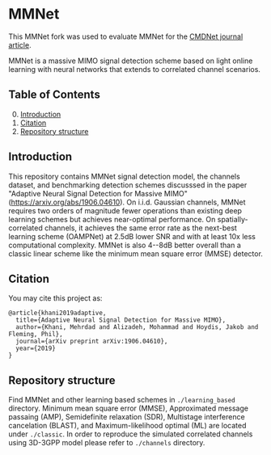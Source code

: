 # MMNet

This MMNet fork was used to evaluate MMNet for the [CMDNet journal article](https://doi.org/10.1109/TCOMM.2021.3114682).

MMNet is a massive MIMO signal detection scheme based on light online learning with neural networks that extends to correlated channel scenarios. 

## Table of Contents
0. [Introduction](#introduction)
0. [Citation](#citation)
0. [Repository structure](#repository-structure)

## Introduction
This repository contains MMNet signal detection model, the channels dataset, and benchmarking detection schemes discusssed in the paper "Adaptive Neural Signal Detection for Massive MIMO" (https://arxiv.org/abs/1906.04610). On i.i.d. Gaussian channels, MMNet requires two orders of magnitude fewer operations than existing deep learning schemes but achieves near-optimal performance. On spatially-correlated channels, it achieves the same error rate as the next-best learning scheme (OAMPNet) at 2.5dB lower SNR and with at least 10x less computational complexity. MMNet is also 4--8dB better overall than a classic linear scheme like the minimum mean square error (MMSE) detector.

## Citation
You may cite this project as:
```
@article{khani2019adaptive,
  title={Adaptive Neural Signal Detection for Massive MIMO},
  author={Khani, Mehrdad and Alizadeh, Mohammad and Hoydis, Jakob and Fleming, Phil},
  journal={arXiv preprint arXiv:1906.04610},
  year={2019}
}
```

## Repository structure
Find MMNet and other learning based schemes in ``./learning_based`` directory. Minimum mean square error (MMSE), Approximated message passaing (AMP), Semidefinite relaxation (SDR), Multistage interference cancelation (BLAST), and Maximum-likelihood optimal (ML) are located under ``./classic``. In order to reproduce the simulated correlated channels using 3D-3GPP model please refer to ``./channels`` directory.  
